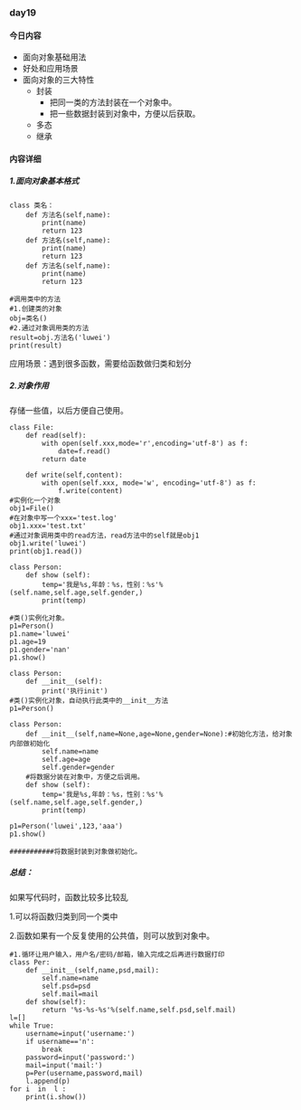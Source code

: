 ### day19

#### 今日内容

- 面向对象基础用法
- 好处和应用场景
- 面向对象的三大特性
  - 封装
    - 把同一类的方法封装在一个对象中。
    - 把一些数据封装到对象中，方便以后获取。
  - 多态
  - 继承

#### 内容详细

##### 1.面向对象基本格式

```
class 类名：
	def 方法名(self,name):
		print(name)
		return 123
	def 方法名(self,name):
		print(name)
		return 123
	def 方法名(self,name):
		print(name)
		return 123
		
#调用类中的方法
#1.创建类的对象
obj=类名()
#2.通过对象调用类的方法
result=obj.方法名('luwei')
print(result)
```

应用场景：遇到很多函数，需要给函数做归类和划分

##### 2.对象作用

存储一些值，以后方便自己使用。

```
class File:
    def read(self):
        with open(self.xxx,mode='r',encoding='utf-8') as f:
            date=f.read()
        return date

    def write(self,content):
        with open(self.xxx, mode='w', encoding='utf-8') as f:
            f.write(content)
#实例化一个对象
obj1=File()
#在对象中写一个xxx='test.log'
obj1.xxx='test.txt'
#通过对象调用类中的read方法，read方法中的self就是obj1
obj1.write('luwei')
print(obj1.read())
```



```
class Person:
    def show (self):
        temp='我是%s,年龄：%s，性别：%s'%(self.name,self.age,self.gender,)
        print(temp)
        
#类()实例化对象。
p1=Person()
p1.name='luwei'
p1.age=19
p1.gender='nan'
p1.show()
```

```
class Person:
    def __init__(self):
        print('执行init')
#类()实例化对象，自动执行此类中的__init__方法
p1=Person()

class Person:
    def __init__(self,name=None,age=None,gender=None):#初始化方法，给对象内部做初始化
        self.name=name
        self.age=age
        self.gender=gender
    #将数据分装在对象中，方便之后调用。
    def show (self):
        temp='我是%s,年龄：%s，性别：%s'%(self.name,self.age,self.gender,)
        print(temp)

p1=Person('luwei',123,'aaa')
p1.show()

###########将数据封装到对象做初始化。
```

##### 总结：

如果写代码时，函数比较多比较乱

1.可以将函数归类到同一个类中

2.函数如果有一个反复使用的公共值，则可以放到对象中。

```
#1.循环让用户输入，用户名/密码/邮箱，输入完成之后再进行数据打印
class Per:
    def __init__(self,name,psd,mail):
        self.name=name
        self.psd=psd
        self.mail=mail
    def show(self):
        return '%s-%s-%s'%(self.name,self.psd,self.mail)
l=[]
while True:
    username=input('username:')
    if username=='n':
        break
    password=input('password:')
    mail=input('mail:')
    p=Per(username,password,mail)
    l.append(p)
for i  in  l :
    print(i.show())
```







